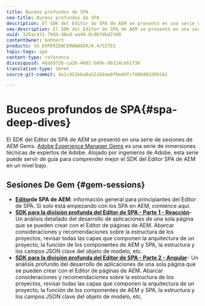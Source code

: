```yaml
---
title: Buceos profundos de SPA
seo-title: Buceos profundos de SPA
description: El SDK del Editor de SPA de AEM se presentó en una serie de sesiones de AEM Gems. Alojado por ingenieros de Adobe, esta serie puede servir de guía para comprender mejor el SDK del Editor SPA de AEM en un nivel bajo, alojado por ingenieros de Adobe.
seo-description: El SDK del Editor de SPA de AEM se presentó en una serie de sesiones de AEM Gems. Alojado por ingenieros de Adobe, esta serie puede servir de guía para comprender mejor el SDK del Editor SPA de AEM en un nivel bajo, alojado por ingenieros de Adobe.
uuid: 326ac431-79d4-48ed-aa48-0c9bfdbd23d0
contentOwner: bohnert
products: SG_EXPERIENCEMANAGER/6.4/SITES
topic-tags: spa
content-type: reference
discoiquuid: 48ab972b-ca26-40d1-b89e-86124ceb173b
translation-type: tm+mt
source-git-commit: 4e1c453e6a8a521b0ae0f0eddfcf80b882d99342

---
```



# Buceos profundos de SPA{#spa-deep-dives}

El SDK del Editor de SPA de AEM se presentó en una serie de sesiones de AEM Gems. [Adobe Experience Manager Gems](https://helpx.adobe.com/experience-manager/kt/eseminars/gems/aem-index.html) es una serie de inmersiones técnicas de expertos de Adobe. Alojado por ingenieros de Adobe, esta serie puede servir de guía para comprender mejor el SDK del Editor SPA de AEM en un nivel bajo.

## Sesiones De Gem {#gem-sessions}

* **[Editor](https://helpx.adobe.com/experience-manager/kt/eseminars/gems/aem-spa-editor.html)de SPA de AEM[](https://helpx.adobe.com/experience-manager/kt/eseminars/gems/aem-spa-editor.html)**: información general para principiantes del Editor de SPA. Si solo está empezando con los SPA en AEM, comience aquí.
* **[SDK para la división profunda del Editor de SPA - Parte 1 - Reacción](https://helpx.adobe.com/experience-manager/kt/eseminars/gems/SPA-Editor-SDK-Deep-Dive-React.html)**- Un análisis detallado del desarrollo de aplicaciones de una sola página que se pueden crear con el Editor de páginas de AEM. Abarcar consideraciones y recomendaciones sobre la estructura de los proyectos, revisar todas las capas que componen la arquitectura de un proyecto, la función de los componentes de AEM y SPA, la estructura y los campos JSON clave del objeto de modelo, etc.
* **[SDK para la división profunda del Editor de SPA - Parte 2 - Angular](https://helpx.adobe.com/experience-manager/kt/eseminars/gems/SPA-Editor-SDK-Deep-Dive-Angular.html)**- Un análisis profundo del desarrollo de aplicaciones de una sola página que se pueden crear con el Editor de páginas de AEM. Abarcar consideraciones y recomendaciones sobre la estructura de los proyectos, revisar todas las capas que componen la arquitectura de un proyecto, la función de los componentes de AEM y SPA, la estructura y los campos JSON clave del objeto de modelo, etc.

